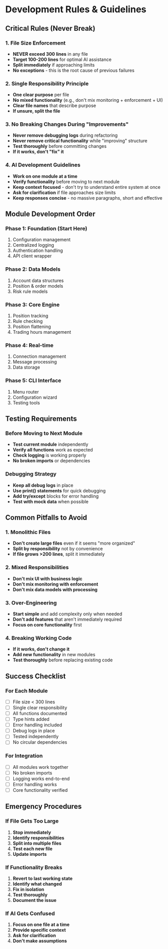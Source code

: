 # Development Rules & Guidelines

## Critical Rules (Never Break)

### 1. File Size Enforcement
- **NEVER exceed 300 lines** in any file
- **Target 100-200 lines** for optimal AI assistance
- **Split immediately** if approaching limits
- **No exceptions** - this is the root cause of previous failures

### 2. Single Responsibility Principle
- **One clear purpose** per file
- **No mixed functionality** (e.g., don't mix monitoring + enforcement + UI)
- **Clear file names** that describe purpose
- **If unsure, split the file**

### 3. No Breaking Changes During "Improvements"
- **Never remove debugging logs** during refactoring
- **Never remove critical functionality** while "improving" structure
- **Test thoroughly** before committing changes
- **If it works, don't "fix" it**

### 4. AI Development Guidelines
- **Work on one module at a time**
- **Verify functionality** before moving to next module
- **Keep context focused** - don't try to understand entire system at once
- **Ask for clarification** if file approaches size limits
- **Keep responses concise** - no massive paragraphs, short and effective

## Module Development Order

### Phase 1: Foundation (Start Here)
1. Configuration management
2. Centralized logging
3. Authentication handling
4. API client wrapper

### Phase 2: Data Models
1. Account data structures
2. Position & order models
3. Risk rule models

### Phase 3: Core Engine
1. Position tracking
2. Rule checking
3. Position flattening
4. Trading hours management

### Phase 4: Real-time
1. Connection management
2. Message processing
3. Data storage

### Phase 5: CLI Interface
1. Menu router
2. Configuration wizard
3. Testing tools

## Testing Requirements

### Before Moving to Next Module
- **Test current module** independently
- **Verify all functions** work as expected
- **Check logging** is working properly
- **No broken imports** or dependencies

### Debugging Strategy
- **Keep all debug logs** in place
- **Use print() statements** for quick debugging
- **Add try/except** blocks for error handling
- **Test with mock data** when possible

## Common Pitfalls to Avoid

### 1. Monolithic Files
- **Don't create large files** even if it seems "more organized"
- **Split by responsibility** not by convenience
- **If file grows >200 lines**, split it immediately

### 2. Mixed Responsibilities
- **Don't mix UI with business logic**
- **Don't mix monitoring with enforcement**
- **Don't mix data models with processing**

### 3. Over-Engineering
- **Start simple** and add complexity only when needed
- **Don't add features** that aren't immediately required
- **Focus on core functionality** first

### 4. Breaking Working Code
- **If it works, don't change it**
- **Add new functionality** in new modules
- **Test thoroughly** before replacing existing code

## Success Checklist

### For Each Module
- [ ] File size < 300 lines
- [ ] Single clear responsibility
- [ ] All functions documented
- [ ] Type hints added
- [ ] Error handling included
- [ ] Debug logs in place
- [ ] Tested independently
- [ ] No circular dependencies

### For Integration
- [ ] All modules work together
- [ ] No broken imports
- [ ] Logging works end-to-end
- [ ] Error handling works
- [ ] Core functionality verified

## Emergency Procedures

### If File Gets Too Large
1. **Stop immediately**
2. **Identify responsibilities**
3. **Split into multiple files**
4. **Test each new file**
5. **Update imports**

### If Functionality Breaks
1. **Revert to last working state**
2. **Identify what changed**
3. **Fix in isolation**
4. **Test thoroughly**
5. **Document the issue**

### If AI Gets Confused
1. **Focus on one file at a time**
2. **Provide specific context**
3. **Ask for clarification**
4. **Don't make assumptions**
